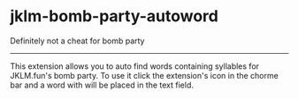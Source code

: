 # jklm-bomb-party-autoword
Definitely not a cheat for bomb party

--------

This extension allows you to auto find words containing syllables for JKLM.fun's bomb party. To use it click the extension's icon in the chorme bar and a word with will be placed in the text field.
